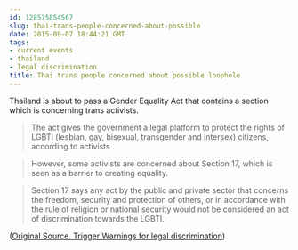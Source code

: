 ```yaml
---
id: 128575854567
slug: thai-trans-people-concerned-about-possible
date: 2015-09-07 18:44:21 GMT
tags:
- current events
- thailand
- legal discrimination
title: Thai trans people concerned about possible loophole
---
```

Thailand is about to pass a Gender Equality Act that contains a section which is concerning trans activists.

> The act gives the government a legal platform to protect the rights of LGBTI (lesbian, gay, bisexual, transgender and intersex) citizens, according to activists

> However, some activists are concerned about Section 17, which is seen as a barrier to creating equality.

> Section 17 says any act by the public and private sector that concerns the freedom, security and protection of others, or in accordance with the rule of religion or national security would not be considered an act of discrimination towards the LGBTI.

([Original Source. Trigger Warnings for legal discrimination][1])

[1]: https://archive.is/RqdEx
